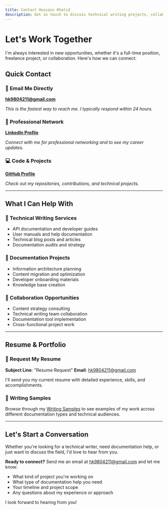 ```yaml
---
title: Contact Hussain Khalid
description: Get in touch to discuss technical writing projects, collaboration opportunities, or to request my resume.
---
```


# Let's Work Together

I'm always interested in new opportunities, whether it's a full-time position, freelance project, or collaboration. Here's how we can connect:

## Quick Contact

### 📧 Email Me Directly
**[hk9804211@gmail.com](mailto:hk9804211@gmail.com?subject=Portfolio%20Inquiry)**

*This is the fastest way to reach me. I typically respond within 24 hours.*

### 💼 Professional Network
**[LinkedIn Profile](https://linkedin.com/in/b825b712a)**

*Connect with me for professional networking and to see my career updates.*

### 💻 Code & Projects
**[GitHub Profile](https://github.com/hussain-khalid)**

*Check out my repositories, contributions, and technical projects.*

---

## What I Can Help With

### 📝 Technical Writing Services
- API documentation and developer guides
- User manuals and help documentation
- Technical blog posts and articles
- Documentation audits and strategy

### 🔧 Documentation Projects
- Information architecture planning
- Content migration and optimization
- Developer onboarding materials
- Knowledge base creation

### 🤝 Collaboration Opportunities
- Content strategy consulting
- Technical writing team collaboration
- Documentation tool implementation
- Cross-functional project work

---

## Resume & Portfolio

### 📄 Request My Resume
**Subject Line**: "Resume Request"
**Email**: [hk9804211@gmail.com](mailto:hk9804211@gmail.com?subject=Resume%20Request)

I'll send you my current resume with detailed experience, skills, and accomplishments.

### 📖 Writing Samples
Browse through my [Writing Samples](/docs/intro) to see examples of my work across different documentation types and technical audiences.

---

## Let's Start a Conversation

Whether you're looking for a technical writer, need documentation help, or just want to discuss the field, I'd love to hear from you.

**Ready to connect?** Send me an email at [hk9804211@gmail.com](mailto:hk9804211@gmail.com?subject=Let's%20Connect) and let me know:

- What kind of project you're working on
- What type of documentation help you need
- Your timeline and project scope
- Any questions about my experience or approach

I look forward to hearing from you!